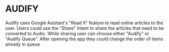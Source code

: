 # AUDIFY
Audify uses Google Asistant's "Read It" feature to read online articles to the user. Users could use the "Share" Intent to share the articles that need to be converted to Audio. While sharing user can choose either "Audify" or "Audify Queue". After opening the app they could change the order of items already in queue
